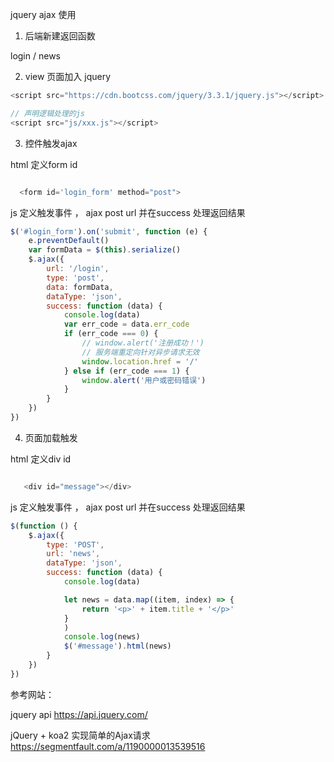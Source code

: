 jquery ajax 使用

1. 后端新建返回函数

login / news
   
2. view 页面加入 jquery

``` javascript
<script src="https://cdn.bootcss.com/jquery/3.3.1/jquery.js"></script>

// 声明逻辑处理的js
<script src="js/xxx.js"></script>

```


3. 控件触发ajax


html 定义form id
``` javascript

  <form id='login_form' method="post">
```

js 定义触发事件 ， ajax post url 并在success 处理返回结果

``` javascript
$('#login_form').on('submit', function (e) {
    e.preventDefault()
    var formData = $(this).serialize()
    $.ajax({
        url: '/login',
        type: 'post',
        data: formData,
        dataType: 'json',
        success: function (data) {
            console.log(data)
            var err_code = data.err_code
            if (err_code === 0) {
                // window.alert('注册成功！')
                // 服务端重定向针对异步请求无效
                window.location.href = '/'
            } else if (err_code === 1) {
                window.alert('用户或密码错误')
            }
        }
    })
})
```

4. 页面加载触发


html 定义div id
``` javascript

   <div id="message"></div>
```

js 定义触发事件 ， ajax post url 并在success 处理返回结果

``` javascript
$(function () {
    $.ajax({
        type: 'POST',
        url: 'news',
        dataType: 'json',
        success: function (data) {
            console.log(data)

            let news = data.map((item, index) => {
                return '<p>' + item.title + '</p>'
            }
            )
            console.log(news)
            $('#message').html(news)
        }
    })
})
```


参考网站：

jquery api
https://api.jquery.com/


jQuery + koa2 实现简单的Ajax请求
https://segmentfault.com/a/1190000013539516